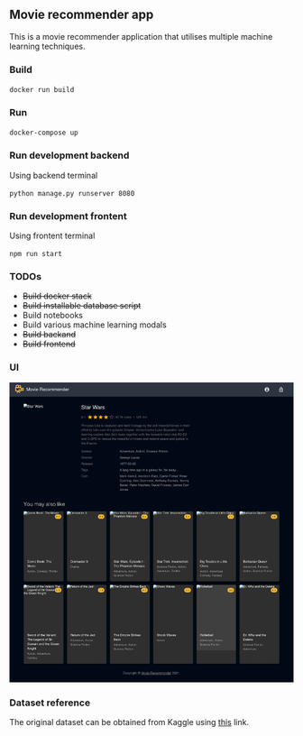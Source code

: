 ## Movie recommender app
This is a movie recommender application that utilises multiple machine learning techniques.

### Build
`docker run build`

### Run
`docker-compose up`

### Run development backend
Using backend terminal

`python manage.py runserver 8080`

### Run development frontent
Using frontent terminal

`npm run start`

### TODOs
- <del>Build docker stack
- <del>Build installable database script
- Build notebooks
- Build various machine learning modals
- <del>Build backand
- <del>Build frontend

### UI
![Recommender app ui](/screencapture-1.png?raw=true "Recommender app UI")

### Dataset reference
The original dataset can be obtained from Kaggle using [this](https://www.kaggle.com/rounakbanik/the-movies-dataset) link.
